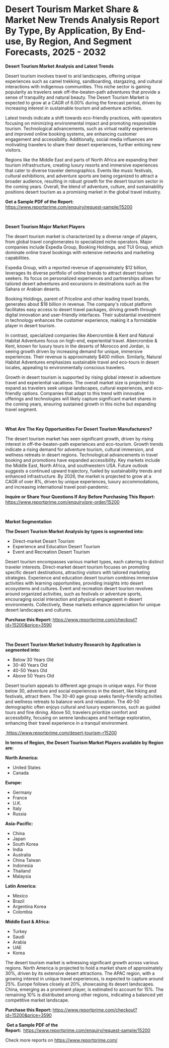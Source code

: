 <p><h1>Desert Tourism Market Share & Market New Trends Analysis Report By Type, By Application, By End-use, By Region, And Segment Forecasts, 2025 - 2032</h1></p><p><strong>Desert Tourism Market Analysis and Latest Trends</strong></p>
<p><p>Desert tourism involves travel to arid landscapes, offering unique experiences such as camel trekking, sandboarding, stargazing, and cultural interactions with indigenous communities. This niche sector is gaining popularity as travelers seek off-the-beaten-path adventures that provide a sense of tranquility and natural beauty. The Desert Tourism Market is expected to grow at a CAGR of 6.00% during the forecast period, driven by increasing interest in sustainable tourism and adventure activities.</p><p>Latest trends indicate a shift towards eco-friendly practices, with operators focusing on minimizing environmental impact and promoting responsible tourism. Technological advancements, such as virtual reality experiences and improved online booking systems, are enhancing customer engagement and accessibility. Additionally, social media influences are motivating travelers to share their desert experiences, further enticing new visitors.</p><p>Regions like the Middle East and parts of North Africa are expanding their tourism infrastructure, creating luxury resorts and immersive experiences that cater to diverse traveler demographics. Events like music festivals, cultural exhibitions, and adventure sports are being organized to attract a broader audience, resulting in robust growth for the desert tourism sector in the coming years. Overall, the blend of adventure, culture, and sustainability positions desert tourism as a promising market in the global travel industry.</p></p>
<p><strong>Get a Sample PDF of the Report:&nbsp;</strong> <a href="https://www.reportprime.com/enquiry/request-sample/15200?utm_campaign=3452&utm_medium=2&utm_source=Github&utm_content=ia&utm_term=20032025&utm_id=desert-tourism">https://www.reportprime.com/enquiry/request-sample/15200</a></p>
<p>&nbsp;</p>
<p><strong>Desert Tourism Major Market Players</strong></p>
<p><p>The desert tourism market is characterized by a diverse range of players, from global travel conglomerates to specialized niche operators. Major companies include Expedia Group, Booking Holdings, and TUI Group, which dominate online travel bookings with extensive networks and marketing capabilities. </p><p>Expedia Group, with a reported revenue of approximately $12 billion, leverages its diverse portfolio of online brands to attract desert tourism seekers. Its focus on personalized experiences and partnerships allows for tailored desert adventures and excursions in destinations such as the Sahara or Arabian deserts.</p><p>Booking Holdings, parent of Priceline and other leading travel brands, generates about $18 billion in revenue. The company's robust platform facilitates easy access to desert travel packages, driving growth through digital innovation and user-friendly interfaces. Their substantial investment in technology enhances the customer experience, making it a formidable player in desert tourism.</p><p>In contrast, specialized companies like Abercrombie & Kent and Natural Habitat Adventures focus on high-end, experiential travel. Abercrombie & Kent, known for luxury tours in the deserts of Morocco and Jordan, is seeing growth driven by increasing demand for unique, immersive experiences. Their revenue is approximately $400 million. Similarly, Natural Habitat Adventures emphasizes sustainable travel and eco-tours in desert locales, appealing to environmentally conscious travelers.</p><p>Growth in desert tourism is supported by rising global interest in adventure travel and experiential vacations. The overall market size is projected to expand as travelers seek unique landscapes, cultural experiences, and eco-friendly options. Companies that adapt to this trend with innovative offerings and technologies will likely capture significant market shares in the coming years, ensuring sustained growth in this niche but expanding travel segment.</p></p>
<p>&nbsp;</p>
<p><strong>What Are The Key Opportunities For Desert Tourism Manufacturers?</strong></p>
<p><p>The desert tourism market has seen significant growth, driven by rising interest in off-the-beaten-path experiences and eco-tourism. Growth trends indicate a rising demand for adventure tourism, cultural immersion, and wellness retreats in desert regions. Technological advancements in travel booking and promotions have expanded accessibility. Key markets include the Middle East, North Africa, and southwestern USA. Future outlook suggests a continued upward trajectory, fueled by sustainability trends and enhanced infrastructure. By 2026, the market is projected to grow at a CAGR of over 8%, driven by unique experiences, luxury accommodations, and increasing international travel post-pandemic.</p></p>
<p><strong>Inquire or Share Your Questions If Any Before Purchasing This Report:</strong> <a href="https://www.reportprime.com/enquiry/pre-order/15200?utm_campaign=3452&utm_medium=2&utm_source=Github&utm_content=ia&utm_term=20032025&utm_id=desert-tourism">https://www.reportprime.com/enquiry/pre-order/15200</a></p>
<p>&nbsp;</p>
<p><strong>Market Segmentation</strong></p>
<p><strong>The Desert Tourism Market Analysis by types is segmented into:</strong></p>
<p><ul><li>Direct-market Desert Tourism</li><li>Experience and Education Desert Tourism</li><li>Event and Recreation Desert Tourism</li></ul></p>
<p><p>Desert tourism encompasses various market types, each catering to distinct traveler interests. Direct-market desert tourism focuses on promoting specific desert destinations, attracting visitors with tailored marketing strategies. Experience and education desert tourism combines immersive activities with learning opportunities, providing insights into desert ecosystems and cultures. Event and recreation desert tourism revolves around organized activities, such as festivals or adventure sports, encouraging social interaction and physical engagement in desert environments. Collectively, these markets enhance appreciation for unique desert landscapes and cultures.</p></p>
<p><strong>Purchase this Report:&nbsp;</strong><a href="https://www.reportprime.com/checkout?id=15200&price=3590&utm_campaign=3452&utm_medium=2&utm_source=Github&utm_content=ia&utm_term=20032025&utm_id=desert-tourism">https://www.reportprime.com/checkout?id=15200&price=3590</a></p>
<p>&nbsp;</p>
<p><strong>The Desert Tourism Market Industry Research by Application is segmented into:</strong></p>
<p><ul><li>Below 30 Years Old</li><li>30-40 Years Old</li><li>40-50 Years Old</li><li>Above 50 Years Old</li></ul></p>
<p><p>Desert tourism appeals to different age groups in unique ways. For those below 30, adventure and social experiences in the desert, like hiking and festivals, attract them. The 30-40 age group seeks family-friendly activities and wellness retreats to balance work and relaxation. The 40-50 demographic often enjoys cultural and luxury experiences, such as guided tours and fine dining. Above 50, travelers prioritize comfort and accessibility, focusing on serene landscapes and heritage exploration, enhancing their travel experience in a tranquil environment.</p></p>
<p><a href="https://www.reportprime.com/desert-tourism-r15200?utm_campaign=3452&utm_medium=2&utm_source=Github&utm_content=ia&utm_term=20032025&utm_id=desert-tourism">&nbsp;https://www.reportprime.com/desert-tourism-r15200</a></p>
<p><strong>In terms of Region, the Desert Tourism Market Players available by Region are:</strong></p>
<p>
    <p> <strong> North America: </strong>
        <ul>
            <li>United States</li>
            <li>Canada</li>
        </ul>
        </p> 
    <p> <strong> Europe: </strong>
        <ul>
            <li>Germany</li>
            <li>France</li>
            <li>U.K.</li>
            <li>Italy</li>
            <li>Russia</li>
        </ul>
        </p> 
    <p> <strong> Asia-Pacific: </strong>
        <ul>
            <li>China</li>
            <li>Japan</li>
            <li>South Korea</li>
            <li>India</li>
            <li>Australia</li>
            <li>China Taiwan</li>
            <li>Indonesia</li>
            <li>Thailand</li>
            <li>Malaysia</li>
        </ul>
        </p> 
    <p> <strong> Latin America: </strong>
        <ul>
            <li>Mexico</li>
            <li>Brazil</li>
            <li>Argentina Korea</li>
            <li>Colombia</li>
        </ul>
        </p> 
    <p> <strong> Middle East & Africa: </strong>
        <ul>
            <li>Turkey</li>
            <li>Saudi</li>
            <li>Arabia</li>
            <li>UAE</li>
            <li>Korea</li>
        </ul>
    </p>
    </p>
<p><p>The desert tourism market is witnessing significant growth across various regions. North America is projected to hold a market share of approximately 30%, driven by its extensive desert attractions. The APAC region, with a growing interest in unique travel experiences, is expected to capture around 25%. Europe follows closely at 20%, showcasing its desert landscapes. China, emerging as a prominent player, is estimated to account for 15%. The remaining 10% is distributed among other regions, indicating a balanced yet competitive market landscape.</p></p>
<p><strong>Purchase this Report: </strong><a href="https://www.reportprime.com/checkout?id=15200&price=3590&utm_campaign=3452&utm_medium=2&utm_source=Github&utm_content=ia&utm_term=20032025&utm_id=desert-tourism">https://www.reportprime.com/checkout?id=15200&price=3590</a></p>
<p>&nbsp;<strong>Get a Sample PDF of the Report:&nbsp;&nbsp;</strong><a href="https://www.reportprime.com/enquiry/request-sample/15200?utm_campaign=3452&utm_medium=2&utm_source=Github&utm_content=ia&utm_term=20032025&utm_id=desert-tourism">https://www.reportprime.com/enquiry/request-sample/15200</a></p>
<p><strong></strong></p>
<p>Check more reports on <a href="https://www.reportprime.com/?utm_campaign=3452&utm_medium=2&utm_source=Github&utm_content=ia&utm_term=20032025&utm_id=desert-tourism">https://www.reportprime.com/</a></p>